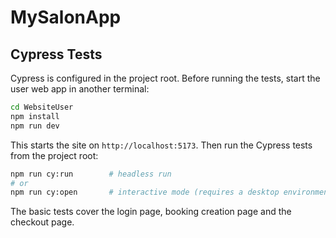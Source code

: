 # MySalonApp

## Cypress Tests

Cypress is configured in the project root. Before running the tests, start the user web app in another terminal:

```bash
cd WebsiteUser
npm install
npm run dev
```

This starts the site on `http://localhost:5173`. Then run the Cypress tests from the project root:

```bash
npm run cy:run        # headless run
# or
npm run cy:open       # interactive mode (requires a desktop environment)
```

The basic tests cover the login page, booking creation page and the checkout page.
